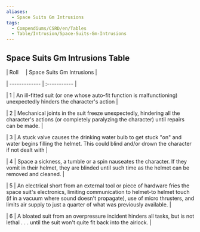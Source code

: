 ```yaml
---
aliases:
  - Space Suits Gm Intrusions
tags:
  - Compendiums/CSRD/en/Tables
  - Table/Intrusion/Space-Suits-Gm-Intrusions
---
```

    
## Space Suits Gm Intrusions Table    
|  Roll &nbsp; &nbsp; | Space Suits Gm Intrusions  |    
| ------------- | :----------- |    
| 1 | An ill-fitted suit (or one whose auto-fit function is malfunctioning) unexpectedly hinders the character's action |    
| 2 | Mechanical joints in the suit freeze unexpectedly, hindering all the character's actions (or completely paralyzing the character) until repairs can be made. |    
| 3 | A stuck valve causes the drinking water bulb to get stuck "on" and water begins filling the helmet. This could blind and/or drown the character if not dealt with |    
| 4 | Space a sickness, a tumble or a spin nauseates the character. If they vomit in their helmet, they are blinded until such time as the helmet can be removed and cleaned. |    
| 5 | An electrical short from an external tool or piece of hardware fries the space suit's electronics, limiting communication to helmet-to helmet touch (if in a vacuum where sound doesn't propagate), use of micro thrusters, and limits air supply to just a quarter of what was previously available. |    
| 6 | A bloated suit from an overpressure incident hinders all tasks, but is not lethal . . . until the suit won't quite fit back into the airlock. |